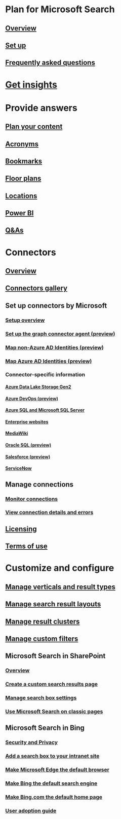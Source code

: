 # Plan for Microsoft Search
## [Overview](overview-microsoft-search.md)
## [Set up](setup-microsoft-search.md)
## [Frequently asked questions](faqs.md)
# [Get insights](usage-reports.md)
# Provide answers
## [Plan your content](plan-your-content.md)
## [Acronyms](manage-acronyms.md)
## [Bookmarks](manage-bookmarks.md)
## [Floor plans](manage-floorplans.md)
## [Locations](manage-locations.md)
## [Power BI](manage-powerbi.md)
## [Q&As](manage-qas.md)
# Connectors
## [Overview](connectors-overview.md)
## [Connectors gallery](connectors-gallery.md)
## Set up connectors by Microsoft
### [Setup overview](configure-connector.md)
### [Set up the graph connector agent (preview)](on-prem-agent.md)
### [Map non-Azure AD Identities (preview)](map-non-aad.md)
### [Map Azure AD Identities (preview)](map-aad.md)
### Connector-specific information
#### [Azure Data Lake Storage Gen2](azure-data-lake-connector.md)
#### [Azure DevOps (preview)](azure-devops-connector.md)
#### [Azure SQL and Microsoft SQL Server](MSSQL-connector.md)
#### [Enterprise websites](enterprise-web-connector.md)
#### [MediaWiki](mediawiki-connector.md)
#### [Oracle SQL (preview)](OracleSQL-connector.md)
#### [Salesforce (preview)](salesforce-connector.md)
#### [ServiceNow](servicenow-connector.md)
## Manage connections
### [Monitor connections](manage-connector.md)
### [View connection details and errors](connector-details-errors.md)
## [Licensing](licensing.md)
## [Terms of use](terms-of-use.md)
# Customize and configure
## [Manage verticals and result types](customize-search-page.md)
## [Manage search result layouts](customize-results-layout.md)
## [Manage result clusters](result-cluster.md)
## [Manage custom filters](custom-filters.md)
## Microsoft Search in SharePoint
### [Overview](get-started-search-in-sharepoint-online.md)
### [Create a custom search results page](create-search-results-pages.md)
### [Manage search box settings](manage-spo-search-box.md)
### [Use Microsoft Search on classic pages](manage-classic-spo-pages.md)
## Microsoft Search in Bing
### [Security and Privacy](security-for-search.md)
### [Add a search box to your intranet site](add-a-search-box-to-your-intranet-site.md)
### [Make Microsoft Edge the default browser](/deployedge/edge-default-browser)
### [Make Bing the default search engine](set-default-search-engine.md)
### [Make Bing.com the default home page](set-default-homepage.md)
### [User adoption guide](user-adoption-guide.md)
